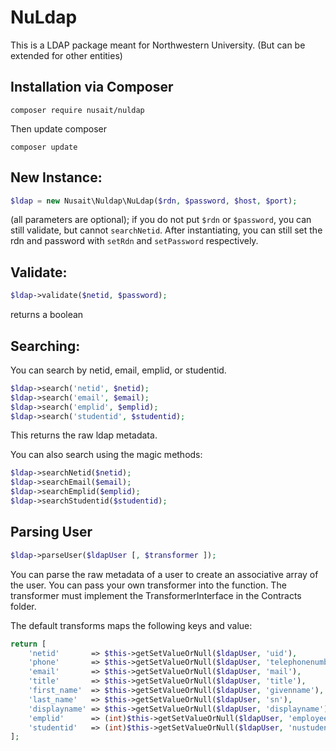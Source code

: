 # NuLdap
This is a LDAP package meant for Northwestern University. (But can be extended for other entities)

## Installation via Composer
```
composer require nusait/nuldap
```

Then update composer
```
composer update
```

## New Instance:
```php
$ldap = new Nusait\Nuldap\NuLdap($rdn, $password, $host, $port);
```
(all parameters are optional);
if you do not put ```$rdn``` or ```$password```, you can still validate, but cannot ```searchNetid```. After instantiating, you can still set the rdn and password with ```setRdn``` and ```setPassword``` respectively.

## Validate:
```php
$ldap->validate($netid, $password);
```
returns a boolean

## Searching:

You can search by netid, email, emplid, or studentid.
```php
$ldap->search('netid', $netid);
$ldap->search('email', $email);
$ldap->search('emplid', $emplid);
$ldap->search('studentid', $studentid);
```
This returns the raw ldap metadata.

You can also search using the magic methods:

```php
$ldap->searchNetid($netid);
$ldap->searchEmail($email);
$ldap->searchEmplid($emplid);
$ldap->searchStudentid($studentid);
```

## Parsing User
```php
$ldap->parseUser($ldapUser [, $transformer ]);
```
You can parse the raw metadata of a user to create an associative array of the user. You can pass your own transformer into the function. The transformer must implement the TransformerInterface in the Contracts folder.

The default transforms maps the following keys and value:

```php
return [
    'netid'       => $this->getSetValueOrNull($ldapUser, 'uid'),
    'phone'       => $this->getSetValueOrNull($ldapUser, 'telephonenumber'),
    'email'       => $this->getSetValueOrNull($ldapUser, 'mail'),
    'title'       => $this->getSetValueOrNull($ldapUser, 'title'),
    'first_name'  => $this->getSetValueOrNull($ldapUser, 'givenname'),
    'last_name'   => $this->getSetValueOrNull($ldapUser, 'sn'),
    'displayname' => $this->getSetValueOrNull($ldapUser, 'displayname'),
    'emplid'      => (int)$this->getSetValueOrNull($ldapUser, 'employeenumber'),
    'studentid'   => (int)$this->getSetValueOrNull($ldapUser, 'nustudentnumber')
];
```